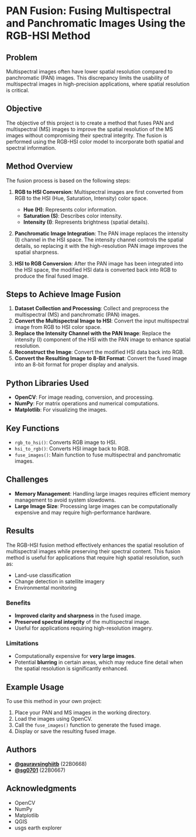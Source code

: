 # PAN Fusion: Fusing Multispectral and Panchromatic Images Using the RGB-HSI Method

## Problem
Multispectral images often have lower spatial resolution compared to panchromatic (PAN) images. This discrepancy limits the usability of multispectral images in high-precision applications, where spatial resolution is critical. 

## Objective
The objective of this project is to create a method that fuses PAN and multispectral (MS) images to improve the spatial resolution of the MS images without compromising their spectral integrity. The fusion is performed using the RGB-HSI color model to incorporate both spatial and spectral information.

## Method Overview
The fusion process is based on the following steps:

1. **RGB to HSI Conversion**: Multispectral images are first converted from RGB to the HSI (Hue, Saturation, Intensity) color space.
    - **Hue (H)**: Represents color information.
    - **Saturation (S)**: Describes color intensity.
    - **Intensity (I)**: Represents brightness (spatial details).

2. **Panchromatic Image Integration**: The PAN image replaces the intensity (I) channel in the HSI space. The intensity channel controls the spatial details, so replacing it with the high-resolution PAN image improves the spatial sharpness.

3. **HSI to RGB Conversion**: After the PAN image has been integrated into the HSI space, the modified HSI data is converted back into RGB to produce the final fused image.

## Steps to Achieve Image Fusion

1. **Dataset Collection and Processing**: Collect and preprocess the multispectral (MS) and panchromatic (PAN) images.
2. **Convert the Multispectral Image to HSI**: Convert the input multispectral image from RGB to HSI color space.
3. **Replace the Intensity Channel with the PAN Image**: Replace the intensity (I) component of the HSI with the PAN image to enhance spatial resolution.
4. **Reconstruct the Image**: Convert the modified HSI data back into RGB.
5. **Convert the Resulting Image to 8-Bit Format**: Convert the fused image into an 8-bit format for proper display and analysis.

## Python Libraries Used

- **OpenCV**: For image reading, conversion, and processing.
- **NumPy**: For matrix operations and numerical computations.
- **Matplotlib**: For visualizing the images.

## Key Functions

- `rgb_to_hsi()`: Converts RGB image to HSI.
- `hsi_to_rgb()`: Converts HSI image back to RGB.
- `fuse_images()`: Main function to fuse multispectral and panchromatic images.

## Challenges

- **Memory Management**: Handling large images requires efficient memory management to avoid system slowdowns.
- **Large Image Size**: Processing large images can be computationally expensive and may require high-performance hardware.

## Results

The RGB-HSI fusion method effectively enhances the spatial resolution of multispectral images while preserving their spectral content. This fusion method is useful for applications that require high spatial resolution, such as:

- Land-use classification
- Change detection in satellite imagery
- Environmental monitoring

### Benefits

- **Improved clarity and sharpness** in the fused image.
- **Preserved spectral integrity** of the multispectral image.
- Useful for applications requiring high-resolution imagery.

### Limitations

- Computationally expensive for **very large images**.
- Potential **blurring** in certain areas, which may reduce fine detail when the spatial resolution is significantly enhanced.

## Example Usage

To use this method in your own project:

1. Place your PAN and MS images in the working directory.
2. Load the images using OpenCV.
3. Call the `fuse_images()` function to generate the fused image.
4. Display or save the resulting fused image.

## Authors

- **[@gauravsinghiitb](https://github.com/gauravsinghiitb)** (22B0668)
- **[@sg0701](https://github.com/sg0701)** (22B0667)

## Acknowledgments
- OpenCV  
- NumPy  
- Matplotlib
- QGIS
- usgs earth explorer  

